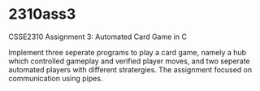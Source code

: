 # 2310ass3
CSSE2310 Assignment 3: Automated Card Game in C

Implement three seperate programs to play a card game, namely a hub which controlled gameplay and verified player moves, and two seperate automated players with different stratergies. The assignment focused on communication using pipes.
